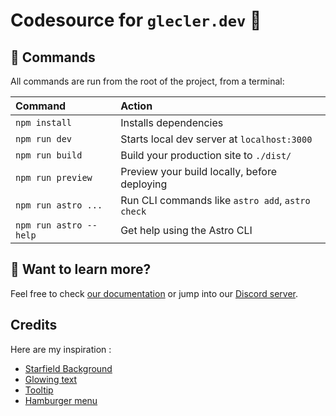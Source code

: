 # Codesource for `glecler.dev` 👋 

## 🧞 Commands

All commands are run from the root of the project, from a terminal:

| Command                | Action                                           |
| :--------------------- | :----------------------------------------------- |
| `npm install`          | Installs dependencies                            |
| `npm run dev`          | Starts local dev server at `localhost:3000`      |
| `npm run build`        | Build your production site to `./dist/`          |
| `npm run preview`      | Preview your build locally, before deploying     |
| `npm run astro ...`    | Run CLI commands like `astro add`, `astro check` |
| `npm run astro --help` | Get help using the Astro CLI                     |

## 👀 Want to learn more?

Feel free to check [our documentation](https://docs.astro.build) or jump into our [Discord server](https://astro.build/chat).

## Credits

Here are my inspiration :
- [Starfield Background](https://astro-moon-landing.netlify.app/)
- [Glowing text](https://trishalim.hashnode.dev/css-tricks-to-create-that-dark-futuristic-web3-look)
- [Tooltip](https://www.w3schools.com/css/css_tooltip.asp)
- [Hamburger menu](https://alvarotrigo.com/blog/hamburger-menu-css/)

